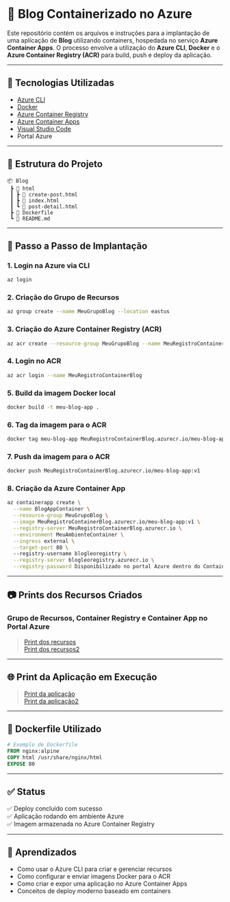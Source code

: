 # 📝 Blog Containerizado no Azure

Este repositório contém os arquivos e instruções para a implantação de uma aplicação de **Blog** utilizando containers, hospedada no serviço **Azure Container Apps**. O processo envolve a utilização do **Azure CLI**, **Docker** e o **Azure Container Registry (ACR)** para build, push e deploy da aplicação.

---

## 🔧 Tecnologias Utilizadas

- [Azure CLI](https://learn.microsoft.com/pt-br/cli/azure/)
- [Docker](https://www.docker.com/)
- [Azure Container Registry](https://azure.microsoft.com/pt-br/products/container-registry/)
- [Azure Container Apps](https://learn.microsoft.com/pt-br/azure/container-apps/)
- [Visual Studio Code](https://code.visualstudio.com/)
- Portal Azure

---

## 📁 Estrutura do Projeto

```
📦 Blog
 ┣ 📂 html
 ┃ ┣ 📄 create-post.html
 ┃ ┣ 📄 index.html
 ┃ ┗ 📄 post-detail.html
 ┣ 📄 Dockerfile
 ┗ 📄 README.md
```

---

## 🚀 Passo a Passo de Implantação

### 1. Login na Azure via CLI

```bash
az login
```

### 2. Criação do Grupo de Recursos

```bash
az group create --name MeuGrupoBlog --location eastus
```

### 3. Criação do Azure Container Registry (ACR)

```bash
az acr create --resource-group MeuGrupoBlog --name MeuRegistroContainerBlog --sku Basic
```

### 4. Login no ACR

```bash
az acr login --name MeuRegistroContainerBlog
```

### 5. Build da imagem Docker local

```bash
docker build -t meu-blog-app .
```

### 6. Tag da imagem para o ACR

```bash
docker tag meu-blog-app MeuRegistroContainerBlog.azurecr.io/meu-blog-app:v1
```

### 7. Push da imagem para o ACR

```bash
docker push MeuRegistroContainerBlog.azurecr.io/meu-blog-app:v1
```

### 8. Criação da Azure Container App

```bash
az containerapp create \
  --name BlogAppContainer \
  --resource-group MeuGrupoBlog \
  --image MeuRegistroContainerBlog.azurecr.io/meu-blog-app:v1 \
  --registry-server MeuRegistroContainerBlog.azurecr.io \
  --environment MeuAmbienteContainer \
  --ingress external \
  --target-port 80 \ 
  --registry-username blogleoregistry \
  --registry-server blogleoregistry.azurecr.io \
  --registry-password Disponibilizado no portal Azure dentro do Container Registry no Acess Key
```

---

## 📷 Prints dos Recursos Criados

### Grupo de Recursos, Container Registry e Container App no Portal Azure

> [Print dos recursos](/assets/Captura%20de%20tela%202025-05-22%20094714.png)  
> [Print dos recursos2](/assets/Captura%20de%20tela%202025-05-22%20094820.png)
---

## 🌐 Print da Aplicação em Execução

> [Print da aplicação](/assets/Captura%20de%20tela%202025-05-22%20100002.png)  
> [Print da aplicação2](/assets/Captura%20de%20tela%202025-05-22%20100027.png)

---

## 📄 Dockerfile Utilizado

```dockerfile
# Exemplo de Dockerfile
FROM nginx:alpine
COPY html /usr/share/nginx/html
EXPOSE 80
```

---

## ✅ Status

✅ Deploy concluído com sucesso  
✅ Aplicação rodando em ambiente Azure  
✅ Imagem armazenada no Azure Container Registry  

---

## 🧠 Aprendizados

- Como usar o Azure CLI para criar e gerenciar recursos
- Como configurar e enviar imagens Docker para o ACR
- Como criar e expor uma aplicação no Azure Container Apps
- Conceitos de deploy moderno baseado em containers
